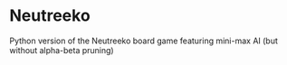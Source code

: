 # Neutreeko
Python version of the Neutreeko board game featuring mini-max AI (but without alpha-beta pruning)
